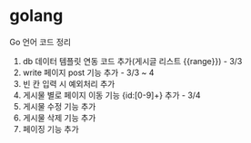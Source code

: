 # golang
Go 언어 코드 정리

1. db 데이터 템플릿 연동 코드 추가(게시글 리스트 {{range}}) - 3/3
2. write 페이지 post 기능 추가 - 3/3 ~ 4
3. 빈 칸 입력 시 예외처리 추가
4. 게시물 별로 페이지 이동 기능 {id:[0-9]+} 추가 - 3/4
5. 게시물 수정 기능 추가
6. 게시물 삭제 기능 추가
7. 페이징 기능 추가

